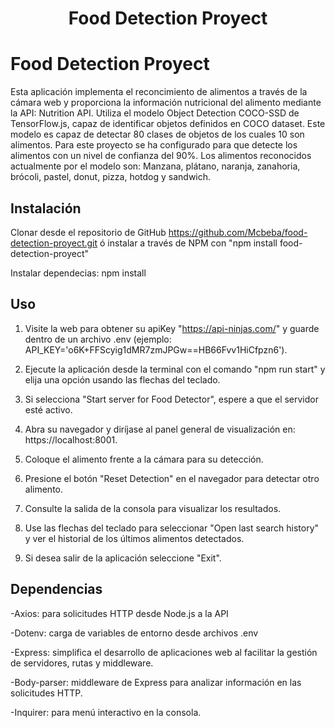 <h1 align="center"> Food Detection Proyect </h1>

# Food Detection Proyect 
Esta aplicación implementa el reconcimiento de alimentos a través de la cámara web y proporciona la información nutricional del alimento mediante la API: Nutrition API. Utiliza el modelo Object Detection COCO-SSD de TensorFlow.js, capaz de identificar objetos definidos en COCO dataset. Este modelo es capaz de detectar 80 clases de objetos de los cuales 10 son alimentos. Para este proyecto se ha configurado para que detecte los alimentos con un nivel de confianza del 90%. Los alimentos reconocidos actualmente por el modelo son: Manzana, plátano, naranja, zanahoria, brócoli, pastel, donut, pizza, hotdog y sandwich.


## Instalación
Clonar desde el repositorio de GitHub https://github.com/Mcbeba/food-detection-proyect.git ó instalar a través de NPM con "npm install food-detection-proyect"

Instalar dependecias: npm install


## Uso

1. Visite la web para obtener su apiKey "https://api-ninjas.com/"  y guarde dentro de un archivo .env (ejemplo: API_KEY='o6K+FFScyig1dMR7zmJPGw==HB66Fvv1HiCfpzn6').

2. Ejecute la aplicación desde la terminal con el comando "npm run start" y elija una opción usando las flechas del teclado.

3. Si selecciona "Start server for Food Detector", espere a que el servidor esté activo.

3. Abra su navegador y diríjase al panel general de visualización en: https://localhost:8001.

4. Coloque el alimento frente a la cámara para su detección.

5. Presione el botón "Reset Detection" en el navegador para detectar otro alimento. 

6. Consulte la salida de la consola para visualizar los resultados.

7. Use las flechas del teclado para seleccionar "Open last search history" y ver el historial de los últimos alimentos detectados.

8. Si desea salir de la aplicación seleccione "Exit".


## Dependencias

-Axios: para solicitudes HTTP desde Node.js a la API

-Dotenv: carga de variables de entorno desde archivos .env

-Express: simplifica el desarrollo de aplicaciones web al facilitar la gestión de servidores, rutas  y middleware.

-Body-parser: middleware de Express para analizar información en las solicitudes HTTP.

-Inquirer: para menú interactivo en la consola. 


